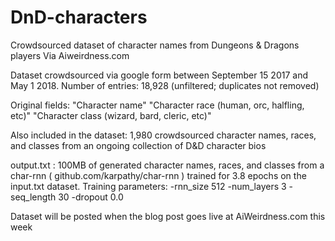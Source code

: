 # DnD-characters
Crowdsourced dataset of character names from Dungeons &amp; Dragons players
Via Aiweirdness.com

Dataset crowdsourced via google form between September 15 2017 and May 1 2018.
Number of entries: 18,928 (unfiltered; duplicates not removed)

Original fields: 
"Character name"
"Character race (human, orc, halfling, etc)"
"Character class (wizard, bard, cleric, etc)"

Also included in the dataset: 1,980 crowdsourced character names, races, and classes from an ongoing collection of D&D character bios

output.txt : 100MB of generated character names, races, and classes from a char-rnn ( github.com/karpathy/char-rnn ) trained for 3.8 epochs on the input.txt dataset. Training parameters: -rnn_size 512 -num_layers 3 -seq_length 30 -dropout 0.0

Dataset will be posted when the blog post goes live at AiWeirdness.com this week
